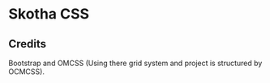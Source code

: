# Skotha CSS

## Credits

Bootstrap and OMCSS (Using there grid system and project is structured by OCMCSS).